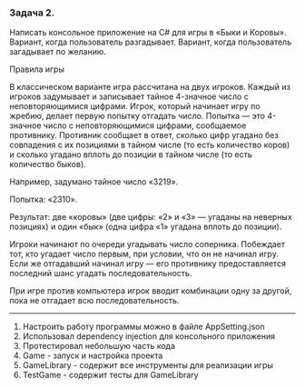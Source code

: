 ### Задача 2.

Написать консольное приложение на C# для игры в «Быки и Коровы». Вариант, когда пользователь разгадывает. Вариант, когда пользователь загадывает по желанию.

Правила игры

В классическом варианте игра рассчитана на двух игроков. Каждый из игроков задумывает и записывает тайное 4-значное число с неповторяющимися цифрами. Игрок, который начинает игру по жребию, делает первую попытку отгадать число. Попытка — это 4-значное число с неповторяющимися цифрами, сообщаемое противнику. Противник сообщает в ответ, сколько цифр угадано без совпадения с их позициями в тайном числе (то есть количество коров) и сколько угадано вплоть до позиции в тайном числе (то есть количество быков).

Например, задумано тайное число «3219».

Попытка: «2310».

Результат: две «коровы» (две цифры: «2» и «3» — угаданы на неверных позициях) и один «бык» (одна цифра «1» угадана вплоть до позиции).

Игроки начинают по очереди угадывать число соперника. Побеждает тот, кто угадает число первым, при условии, что он не начинал игру. Если же отгадавший начинал игру — его противнику предоставляется последний шанс угадать последовательность.

При игре против компьютера игрок вводит комбинации одну за другой, пока не отгадает всю последовательность.

---

1. Настроить работу программы можно в файле AppSetting.json
2. Использовал dependency injection для консольного приложения
3. Протестировал небольшую часть кода
4. Game - запуск и настройка проекта
5. GameLibrary - содержит все инструменты для реализации игры
6. TestGame - содержит тесты для GameLibrary